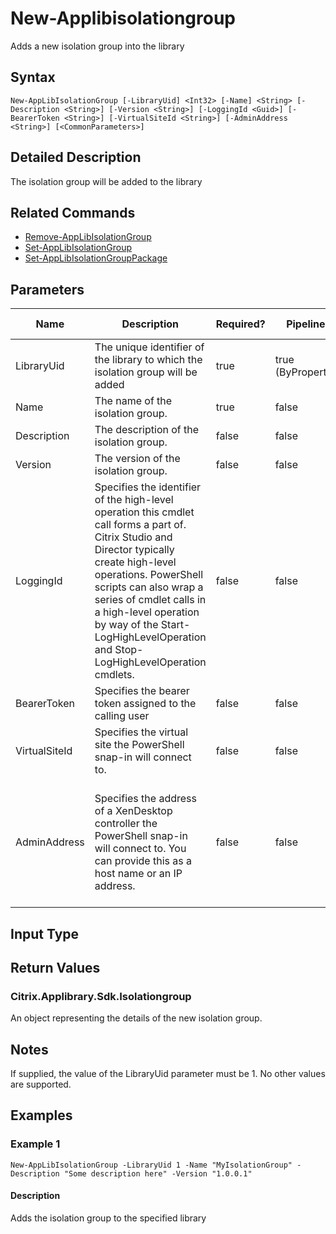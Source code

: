 ﻿
# New-Applibisolationgroup
Adds a new isolation group into the library
## Syntax
```
New-AppLibIsolationGroup [-LibraryUid] <Int32> [-Name] <String> [-Description <String>] [-Version <String>] [-LoggingId <Guid>] [-BearerToken <String>] [-VirtualSiteId <String>] [-AdminAddress <String>] [<CommonParameters>]
```
## Detailed Description
The isolation group will be added to the library


## Related Commands

* [Remove-AppLibIsolationGroup](../Remove-AppLibIsolationGroup/)
* [Set-AppLibIsolationGroup](../Set-AppLibIsolationGroup/)
* [Set-AppLibIsolationGroupPackage](../Set-AppLibIsolationGroupPackage/)
## Parameters
| Name   | Description | Required? | Pipeline Input | Default Value |
| --- | --- | --- | --- | --- |
| LibraryUid | The unique identifier of the library to which the isolation group will be added | true | true (ByPropertyName) |  |
| Name | The name of the isolation group. | true | false |  |
| Description | The description of the isolation group. | false | false |  |
| Version | The version of the isolation group. | false | false |  |
| LoggingId | Specifies the identifier of the high-level operation this cmdlet call forms a part of. Citrix Studio and Director typically create high-level operations. PowerShell scripts can also wrap a series of cmdlet calls in a high-level operation by way of the Start-LogHighLevelOperation and Stop-LogHighLevelOperation cmdlets. | false | false |  |
| BearerToken | Specifies the bearer token assigned to the calling user | false | false |  |
| VirtualSiteId | Specifies the virtual site the PowerShell snap-in will connect to. | false | false |  |
| AdminAddress | Specifies the address of a XenDesktop controller the PowerShell snap-in will connect to. You can provide this as a host name or an IP address. | false | false | Localhost. Once a value is provided by any cmdlet, this value becomes the default. |

## Input Type

### 

## Return Values

### Citrix.Applibrary.Sdk.Isolationgroup
An object representing the details of the new isolation group.
## Notes
If supplied, the value of the LibraryUid parameter must be 1. No other values are supported.
## Examples

### Example 1
```
New-AppLibIsolationGroup -LibraryUid 1 -Name "MyIsolationGroup" -Description "Some description here" -Version "1.0.0.1"
```
#### Description
Adds the isolation group to the specified library
